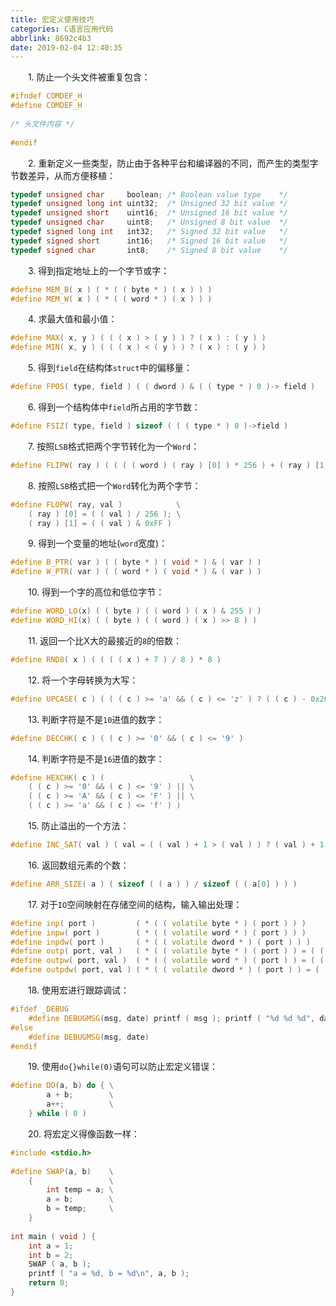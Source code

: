 ```yaml
---
title: 宏定义使用技巧
categories: C语言应用代码
abbrlink: 8692c4b3
date: 2019-02-04 12:40:35
---
```

&emsp;&emsp;1. 防止一个头文件被重复包含：

``` cpp
#ifndef COMDEF_H
#define COMDEF_H
​
/* 头文件内容 */
​
#endif
```

&emsp;&emsp;2. 重新定义一些类型，防止由于各种平台和编译器的不同，而产生的类型字节数差异，从而方便移植：

``` cpp
typedef unsigned char     boolean; /* Boolean value type    */
typedef unsigned long int uint32;  /* Unsigned 32 bit value */
typedef unsigned short    uint16;  /* Unsigned 16 bit value */
typedef unsigned char     uint8;   /* Unsigned 8 bit value  */
typedef signed long int   int32;   /* Signed 32 bit value   */
typedef signed short      int16;   /* Signed 16 bit value   */
typedef signed char       int8;    /* Signed 8 bit value    */
```

&emsp;&emsp;3. 得到指定地址上的一个字节或字：

``` cpp
#define MEM_B( x ) ( * ( ( byte * ) ( x ) ) )
#define MEM_W( x ) ( * ( ( word * ) ( x ) ) )
```

&emsp;&emsp;4. 求最大值和最小值：

``` cpp
#define MAX( x, y ) ( ( ( x ) > ( y ) ) ? ( x ) : ( y ) )
#define MIN( x, y ) ( ( ( x ) < ( y ) ) ? ( x ) : ( y ) )
```

&emsp;&emsp;5. 得到`field`在结构体`struct`中的偏移量：

``` cpp
#define FPOS( type, field ) ( ( dword ) & ( ( type * ) 0 )-> field )
```

&emsp;&emsp;6. 得到一个结构体中`field`所占用的字节数：

``` cpp
#define FSIZ( type, field ) sizeof ( ( ( type * ) 0 )->field )
```

&emsp;&emsp;7. 按照`LSB`格式把两个字节转化为一个`Word`：

``` cpp
#define FLIPW( ray ) ( ( ( ( word ) ( ray ) [0] ) * 256 ) + ( ray ) [1] )
```

&emsp;&emsp;8. 按照`LSB`格式把一个`Word`转化为两个字节：

``` cpp
#define FLOPW( ray, val )            \
    ( ray ) [0] = ( ( val ) / 256 ); \
    ( ray ) [1] = ( ( val ) & 0xFF )
```

&emsp;&emsp;9. 得到一个变量的地址(`word`宽度)：

``` cpp
#define B_PTR( var ) ( ( byte * ) ( void * ) & ( var ) )
#define W_PTR( var ) ( ( word * ) ( void * ) & ( var ) )
```

&emsp;&emsp;10. 得到一个字的高位和低位字节：

``` cpp
#define WORD_LO(x) ( ( byte ) ( ( word ) ( x ) & 255 ) )
#define WORD_HI(x) ( ( byte ) ( ( word ) ( x ) >> 8 ) )
```

&emsp;&emsp;11. 返回一个比X大的最接近的`8`的倍数：

``` cpp
#define RND8( x ) ( ( ( ( x ) + 7 ) / 8 ) * 8 )
```

&emsp;&emsp;12. 将一个字母转换为大写：

``` cpp
#define UPCASE( c ) ( ( ( c ) >= 'a' && ( c ) <= 'z' ) ? ( ( c ) - 0x20 ) : ( c ) )
```

&emsp;&emsp;13. 判断字符是不是`10`进值的数字：

``` cpp
#define DECCHK( c ) ( ( c ) >= '0' && ( c ) <= '9' )
```

&emsp;&emsp;14. 判断字符是不是`16`进值的数字：

``` cpp
#define HEXCHK( c ) (                   \
    ( ( c ) >= '0' && ( c ) <= '9' ) || \
    ( ( c ) >= 'A' && ( c ) <= 'F' ) || \
    ( ( c ) >= 'a' && ( c ) <= 'f' ) )
```

&emsp;&emsp;15. 防止溢出的一个方法：

``` cpp
#define INC_SAT( val ) ( val = ( ( val ) + 1 > ( val ) ) ? ( val ) + 1 : ( val ) )
```

&emsp;&emsp;16. 返回数组元素的个数：

``` cpp
#define ARR_SIZE( a ) ( sizeof ( ( a ) ) / sizeof ( ( a[0] ) ) )
```

&emsp;&emsp;17. 对于`IO`空间映射在存储空间的结构，输入输出处理：

``` cpp
#define inp( port )         ( * ( ( volatile byte * ) ( port ) ) )
#define inpw( port )        ( * ( ( volatile word * ) ( port ) ) )
#define inpdw( port )       ( * ( ( volatile dword * ) ( port ) ) )
#define outp( port, val )   ( * ( ( volatile byte * ) ( port ) ) = ( ( byte ) ( val ) ) )
#define outpw( port, val )  ( * ( ( volatile word * ) ( port ) ) = ( ( word ) ( val ) ) )
#define outpdw( port, val ) ( * ( ( volatile dword * ) ( port ) ) = ( ( dword ) ( val ) ) )
```

&emsp;&emsp;18. 使用宏进行跟踪调试：

``` cpp
#ifdef _DEBUG
    #define DEBUGMSG(msg, date) printf ( msg ); printf ( "%d %d %d", date, _LINE_, _FILE_ )
#else
    #define DEBUGMSG(msg, date)
#endif
```

&emsp;&emsp;19. 使用`do{}while(0)`语句可以防止宏定义错误：

``` cpp
#define DO(a, b) do { \
        a + b;        \
        a++;          \
    } while ( 0 )
```

&emsp;&emsp;20. 将宏定义得像函数一样：

``` cpp
#include <stdio.h>
​
#define SWAP(a, b)    \
    {                 \
        int temp = a; \
        a = b;        \
        b = temp;     \
    }
​
int main ( void ) {
    int a = 1;
    int b = 2;
    SWAP ( a, b );
    printf ( "a = %d, b = %d\n", a, b );
    return 0;
}
```